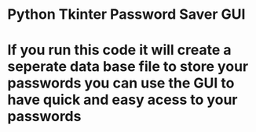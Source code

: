 <h1>Python Tkinter Password Saver GUI<h1/>
<p1>If you run this code it will create a seperate data base file to store your passwords you can use the GUI to have quick and easy acess to your passwords <p1/>
